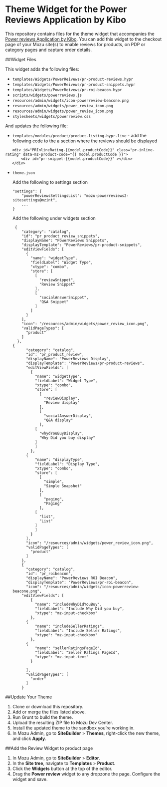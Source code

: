 ﻿# Theme Widget for the Power Reviews Application by Kibo

This repository contains files for the theme widget that accompanies the [Power reviews Application by Kibo](https://developer.mozu.com/docs/guides/mozu-apps/powerreviews-app-by-mozu.htm). You can add this widget to the checkout page of your Mozu site(s) to enable reviews for products, on PDP or category pages and capture order details.


##Widget Files

This widget adds the following files:
* `templates/Widgets/PowerReivews/pr-product-reviews.hypr`
* `templates/Widgets/PowerReivews/pr-product-snippets.hypr`
* `templates/Widgets/PowerReivews/pr-roi-beacon.hypr`
* `scripts/widgets/powerreviews.js`
* `resources/admin/widgets/icon-powerreview-beacone.png`
* `resources/admin/widgets/power_review_icon.png`
* `resources/admin/widgets/power_review_icon.png`
* `stylesheets/widgets/powerreview.css`

And updates the following file:
* `templates/modules/product/product-listing.hypr.live` - add the following code to the a section where the reviews should be displayed
 ```
    <div id="PRInlineRating-{{model.productCode}}" class="pr-inline-rating" data-mz-product-code="{{ model.productCode }}">
        <div id="pr-snippet-{{model.productCode}}" ></div>
    </div>
 ```

* `theme.json`

    Add the following to settings section
    ```
    "settings": {
        "powerReviewsSettingsList": "mozu-powerreviews2-sitesettings@mzint",
        ...
    }
    ```
    
    Add the following under widgets section
    ```
     {
        "category": "catalog",
        "id": "pr_product_review_snippets",
        "displayName": "PowerReviews Snippets",
        "displayTemplate": "PowerReviews/pr-product-snippets",
        "editViewFields": [
          {
            "name": "widgetType",
            "fieldLabel": "Widget Type",
            "xtype": "combo",
            "store": [
              [
                "reviewSnippet",
                "Review Snippet"
              ],
              [
                "socialAnswerSnippet",
                "Q&A Snippet"
              ]
            ]
          }
        ],
        "icon": "/resources/admin/widgets/power_review_icon.png",
        "validPageTypes": [
          "product"
        ]
      },
    {
	      "category": "catalog",
	      "id": "pr_product_review",
	      "displayName": "PowerReviews Display",
	      "displayTemplate": "PowerReviews/pr-product-reviews",
	      "editViewFields": [
	        {
	          "name": "widgetType",
	          "fieldLabel": "Widget Type",
	          "xtype": "combo",
	          "store": [
	            [
	              "reviewDisplay",
	              "Review display"
	            ],
	            [
	              "socialAnswerDisplay",
	              "Q&A display"
	            ],
              [
                "whydYouBuyDisplay",
                "Why Did you buy display"
              ]
	          ]
	        },
          {
	          "name": "displayType",
	          "fieldLabel": "Display Type",
	          "xtype": "combo",
	          "store": [
	            [
	              "simple",
	              "Simple Snapshot"
	            ],
	            [
	              "paging",
	              "Paging"
	            ],
              [
                "list",
                "List"
              ]
	          ]
	        }
	      ],
	      "icon": "/resources/admin/widgets/power_review_icon.png",
	      "validPageTypes": [
	        "product"
	      ]
	    },
	    {
	      "category": "catalog",
	      "id": "pr_roibeacon",
	      "displayName": "PowerReviews ROI Beacon",
	      "displayTemplate": "PowerReviews/pr-roi-beacon",
	      "icon": "/resources/admin/widgets/icon-powerreview-beacone.png",
        "editViewFields": [
	        {
	          "name": "includeWhyDidYouBuy",
	          "fieldLabel": "Include Why Did you buy",
	          "xtype": "mz-input-checkbox"
	        },
          {
	          "name": "includeSellerRatings",
	          "fieldLabel": "Include Seller Ratings",
	          "xtype": "mz-input-checkbox"
	        },
          {
	          "name": "sellerRatingsPageId",
	          "fieldLabel": "Seller Ratings PageId",
	          "xtype": "mz-input-text"
	        }

	      ],
	      "validPageTypes": [
	        "order"
	      ]
	    }
    ```

##Update Your Theme

1.	Clone or download this repository.
2.	Add or merge the files listed above. 
3.	Run Grunt to build the theme.
4.	Upload the resulting ZIP file to Mozu Dev Center.
5.	Install the updated theme to the sandbox you’re working in.
6.	In Mozu Admin, go to **SiteBuilder** > **Themes**, right-click the new theme, and click **Apply**.


##Add the Review Widget to product page

1.	In Mozu Admin, go to **SiteBuilder** > **Editor**.
2.	In the **Site tree**, navigate to **Templates** > **Product**.
3.	Click the **Widgets** button at the top of the editor.
4.	Drag the **Power review** widget to any dropzone the page. Configure the widget and save.
